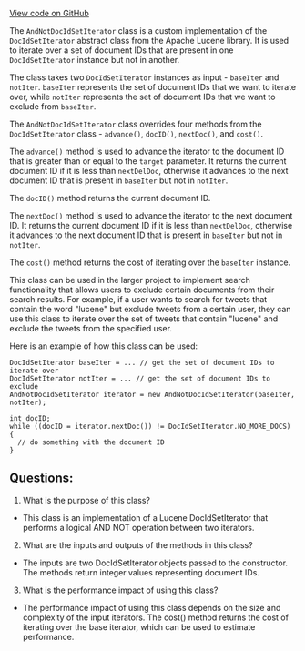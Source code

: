 [View code on GitHub](https://github.com/misbahsy/the-algorithm/src/java/com/twitter/search/common/search/AndNotDocIdSetIterator.java)

The `AndNotDocIdSetIterator` class is a custom implementation of the `DocIdSetIterator` abstract class from the Apache Lucene library. It is used to iterate over a set of document IDs that are present in one `DocIdSetIterator` instance but not in another. 

The class takes two `DocIdSetIterator` instances as input - `baseIter` and `notIter`. `baseIter` represents the set of document IDs that we want to iterate over, while `notIter` represents the set of document IDs that we want to exclude from `baseIter`. 

The `AndNotDocIdSetIterator` class overrides four methods from the `DocIdSetIterator` class - `advance()`, `docID()`, `nextDoc()`, and `cost()`. 

The `advance()` method is used to advance the iterator to the document ID that is greater than or equal to the `target` parameter. It returns the current document ID if it is less than `nextDelDoc`, otherwise it advances to the next document ID that is present in `baseIter` but not in `notIter`. 

The `docID()` method returns the current document ID. 

The `nextDoc()` method is used to advance the iterator to the next document ID. It returns the current document ID if it is less than `nextDelDoc`, otherwise it advances to the next document ID that is present in `baseIter` but not in `notIter`. 

The `cost()` method returns the cost of iterating over the `baseIter` instance. 

This class can be used in the larger project to implement search functionality that allows users to exclude certain documents from their search results. For example, if a user wants to search for tweets that contain the word "lucene" but exclude tweets from a certain user, they can use this class to iterate over the set of tweets that contain "lucene" and exclude the tweets from the specified user. 

Here is an example of how this class can be used:

```
DocIdSetIterator baseIter = ... // get the set of document IDs to iterate over
DocIdSetIterator notIter = ... // get the set of document IDs to exclude
AndNotDocIdSetIterator iterator = new AndNotDocIdSetIterator(baseIter, notIter);

int docID;
while ((docID = iterator.nextDoc()) != DocIdSetIterator.NO_MORE_DOCS) {
  // do something with the document ID
}
```
## Questions: 
 1. What is the purpose of this class?
- This class is an implementation of a Lucene DocIdSetIterator that performs a logical AND NOT operation between two iterators.

2. What are the inputs and outputs of the methods in this class?
- The inputs are two DocIdSetIterator objects passed to the constructor. The methods return integer values representing document IDs.

3. What is the performance impact of using this class?
- The performance impact of using this class depends on the size and complexity of the input iterators. The cost() method returns the cost of iterating over the base iterator, which can be used to estimate performance.